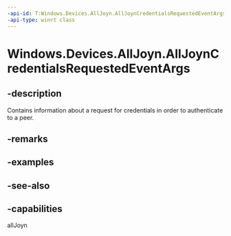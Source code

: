 ----api-id: T:Windows.Devices.AllJoyn.AllJoynCredentialsRequestedEventArgs
-api-type: winrt class
---<!-- Class syntax.public class AllJoynCredentialsRequestedEventArgs : Windows.Devices.AllJoyn.IAllJoynCredentialsRequestedEventArgs--># Windows.Devices.AllJoyn.AllJoynCredentialsRequestedEventArgs## -descriptionContains information about a request for credentials in order to authenticate to a peer.## -remarks## -examples## -see-also## -capabilitiesallJoyn